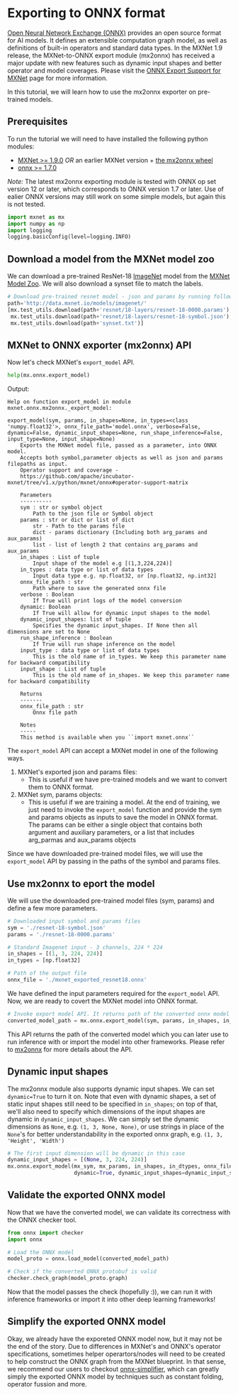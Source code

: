 <!--- Licensed to the Apache Software Foundation (ASF) under one -->
<!--- or more contributor license agreements.  See the NOTICE file -->
<!--- distributed with this work for additional information -->
<!--- regarding copyright ownership.  The ASF licenses this file -->
<!--- to you under the Apache License, Version 2.0 (the -->
<!--- "License"); you may not use this file except in compliance -->
<!--- with the License.  You may obtain a copy of the License at -->

<!---   http://www.apache.org/licenses/LICENSE-2.0 -->

<!--- Unless required by applicable law or agreed to in writing, -->
<!--- software distributed under the License is distributed on an -->
<!--- "AS IS" BASIS, WITHOUT WARRANTIES OR CONDITIONS OF ANY -->
<!--- KIND, either express or implied.  See the License for the -->
<!--- specific language governing permissions and limitations -->
<!--- under the License. -->

# Exporting to ONNX format

[Open Neural Network Exchange (ONNX)](https://github.com/onnx/onnx) provides an open source format for AI models. It defines an extensible computation graph model, as well as definitions of built-in operators and standard data types. In the MXNet 1.9 release, the MXNet-to-ONNX export module (mx2onnx) has received a major update with new features such as dynamic input shapes and better operator and model coverages. Please visit the [ONNX Export Support for MXNet](https://github.com/apache/incubator-mxnet/tree/v1.x/python/mxnet/onnx#onnx-export-support-for-mxnet) page for more information.

In this tutorial, we will learn how to use the mx2onnx exporter on pre-trained models.

## Prerequisites

To run the tutorial we will need to have installed the following python modules:
- [MXNet >= 1.9.0](/get_started) _OR_ an earlier MXNet version + [the mx2onnx wheel](https://github.com/apache/incubator-mxnet/tree/v1.x/python/mxnet/onnx#installation)
- [onnx >= 1.7.0](https://github.com/onnx/onnx#installation)

*Note:* The latest mx2onnx exporting module is tested with ONNX op set version 12 or later, which corresponds to ONNX version 1.7 or later. Use of ealier ONNX versions may still work on some simple models, but again this is not tested.


```python
import mxnet as mx
import numpy as np
import logging
logging.basicConfig(level=logging.INFO)
```

## Download a model from the MXNet model zoo

We can download a pre-trained ResNet-18 [ImageNet](http://www.image-net.org/) model from the [MXNet Model Zoo](/api/python/docs/api/gluon/model_zoo/index.html).
We will also download a synset file to match the labels.

```python
# Download pre-trained resnet model - json and params by running following code.
path='http://data.mxnet.io/models/imagenet/'
[mx.test_utils.download(path+'resnet/18-layers/resnet-18-0000.params'),
 mx.test_utils.download(path+'resnet/18-layers/resnet-18-symbol.json'),
 mx.test_utils.download(path+'synset.txt')]
```

## MXNet to ONNX exporter (mx2onnx) API

Now let's check MXNet's `export_model` API. 

```python
help(mx.onnx.export_model)
```

Output:

```text
Help on function export_model in module mxnet.onnx.mx2onnx._export_model:

export_model(sym, params, in_shapes=None, in_types=<class 'numpy.float32'>, onnx_file_path='model.onnx', verbose=False, dynamic=False, dynamic_input_shapes=None, run_shape_inference=False, input_type=None, input_shape=None)
    Exports the MXNet model file, passed as a parameter, into ONNX model.
    Accepts both symbol,parameter objects as well as json and params filepaths as input.
    Operator support and coverage -
    https://github.com/apache/incubator-mxnet/tree/v1.x/python/mxnet/onnx#operator-support-matrix
    
    Parameters
    ----------
    sym : str or symbol object
        Path to the json file or Symbol object
    params : str or dict or list of dict
        str - Path to the params file
        dict - params dictionary (Including both arg_params and aux_params)
        list - list of length 2 that contains arg_params and aux_params
    in_shapes : List of tuple
        Input shape of the model e.g [(1,3,224,224)]
    in_types : data type or list of data types
        Input data type e.g. np.float32, or [np.float32, np.int32]
    onnx_file_path : str
        Path where to save the generated onnx file
    verbose : Boolean
        If True will print logs of the model conversion
    dynamic: Boolean
        If True will allow for dynamic input shapes to the model
    dynamic_input_shapes: list of tuple
        Specifies the dynamic input_shapes. If None then all dimensions are set to None
    run_shape_inference : Boolean
        If True will run shape inference on the model
    input_type : data type or list of data types
        This is the old name of in_types. We keep this parameter name for backward compatibility
    input_shape : List of tuple
        This is the old name of in_shapes. We keep this parameter name for backward compatibility
    
    Returns
    -------
    onnx_file_path : str
        Onnx file path
    
    Notes
    -----
    This method is available when you ``import mxnet.onnx``
```

The `export_model` API can accept a MXNet model in one of the following ways.

1. MXNet's exported json and params files:
    * This is useful if we have pre-trained models and we want to convert them to ONNX format.
2. MXNet sym, params objects:
    * This is useful if we are training a model. At the end of training, we just need to invoke the `export_model` function and provide the sym and params objects as inputs to save the model in ONNX format. The params can be either a single object that contains both argument and auxiliary parameters, or a list that includes arg_parmas and aux_params objects

Since we have downloaded pre-trained model files, we will use the `export_model` API by passing in the paths of the symbol and params files.

## Use mx2onnx to eport the model

We will use the downloaded pre-trained model files (sym, params) and define a few more parameters.

```python
# Downloaded input symbol and params files
sym = './resnet-18-symbol.json'
params = './resnet-18-0000.params'

# Standard Imagenet input - 3 channels, 224 * 224
in_shapes = [(1, 3, 224, 224)]
in_types = [np.float32]

# Path of the output file
onnx_file = './mxnet_exported_resnet18.onnx'
```

We have defined the input parameters required for the `export_model` API. Now, we are ready to covert the MXNet model into ONNX format.

```python
# Invoke export model API. It returns path of the converted onnx model
converted_model_path = mx.onnx.export_model(sym, params, in_shapes, in_types, onnx_file)
```

This API returns the path of the converted model which you can later use to run inference with or import the model into other frameworks. Please refer to [mx2onnx](https://github.com/apache/incubator-mxnet/tree/v1.x/python/mxnet/onnx#apis) for more details about the API.

## Dynamic input shapes
The mx2onnx module also supports dynamic input shapes. We can set `dynamic=True` to turn it on. Note that even with dynamic shapes, a set of static input shapes still need to be specified in `in_shapes`; on top of that, we'll also need to specify which dimensions of the input shapes are dynamic in `dynamic_input_shapes`. We can simply set the dynamic dimensions as `None`, e.g. `(1, 3, None, None)`, or use strings in place of the `None`'s for better understandability in the exported onnx graph, e.g. `(1, 3, 'Height', 'Width')`

```python
# The first input dimension will be dynamic in this case
dynamic_input_shapes = [(None, 3, 224, 224)]
mx.onnx.export_model(mx_sym, mx_params, in_shapes, in_dtypes, onnx_file,
                     dynamic=True, dynamic_input_shapes=dynamic_input_shapes)
```

## Validate the exported ONNX model

Now that we have the converted model, we can validate its correctness with the ONNX checker tool.

```python
from onnx import checker
import onnx

# Load the ONNX model
model_proto = onnx.load_model(converted_model_path)

# Check if the converted ONNX protobuf is valid
checker.check_graph(model_proto.graph)
```

Now that the model passes the check (hopefully :)), we can run it with inference frameworks or import it into other deep learning frameworks!

## Simplify the exported ONNX model

Okay, we already have the exporeted ONNX model now, but it may not be the end of the story. Due to differences in MXNet's and ONNX's operator specifications, sometimes helper operartors/nodes will need to be created to help construct the ONNX graph from the MXNet blueprint. In that sense, we recommend our users to checkout [onnx-simplifier](https://github.com/daquexian/onnx-simplifier), which can greatly simply the exported ONNX model by techniques such as constant folding, operator fussion and more.
